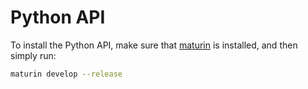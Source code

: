 # Python API

To install the Python API, make sure that [maturin](https://www.maturin.rs/) is
installed, and then simply run:

```bash
maturin develop --release
```
